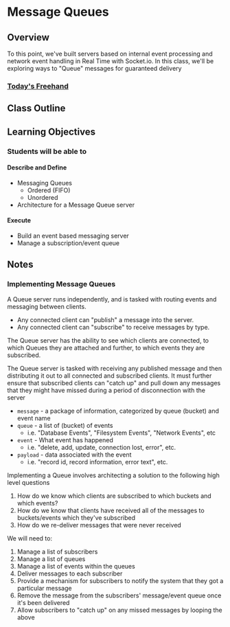 # Message Queues

## Overview

To this point, we've built servers based on internal event processing and network event handling in Real Time with Socket.io. In this class, we'll be exploring ways to "Queue" messages for guaranteed delivery

### [Today's Freehand](https://ryangallaway792749.invisionapp.com/freehand/401d53-class-13-B9XvE5TVE)

## Class Outline

<!-- To Be Completed By Instructor -->

## Learning Objectives

### Students will be able to

#### Describe and Define

- Messaging Queues
  - Ordered (FIFO)
  - Unordered
- Architecture for a Message Queue server

#### Execute

- Build an event based messaging server
- Manage a subscription/event queue

## Notes

### Implementing Message Queues

A Queue server runs independently, and is tasked with routing events and messaging between clients.

- Any connected client can "publish" a message into the server.
- Any connected client can "subscribe" to receive messages by type.

The Queue server has the ability to see which clients are connected,  to which Queues they are attached and further, to which events they are subscribed.

The Queue server is tasked with receiving any published message and then distributing it out to all connected and subscribed clients. It must further ensure that subscribed clients can "catch up" and pull down any messages that they might have missed during a period of disconnection with the server

- `message` -  a package of information, categorized by queue (bucket) and event name
- `queue` - a list of (bucket) of events
  - i.e. "Database Events", "Filesystem Events", "Network Events", etc
- `event` - What event has happened
  - i.e. "delete, add, update, connection lost, error", etc.
- `payload` - data associated with the event
  - i.e. "record id, record information, error text", etc.

Implementing a Queue involves architecting a solution to the following high level questions

1. How do we know which clients are subscribed to which buckets and which events?
1. How do we know that clients have received all of the messages to buckets/events which they've subscribed
1. How do we re-deliver messages that were never received

We will need to:

1. Manage a list of subscribers
1. Manage a list of queues
1. Manage a list of events within the queues
1. Deliver messages to each subscriber
1. Provide a mechanism for subscribers to notify the system that they got a particular message
1. Remove the message from the subscribers' message/event queue once it's been delivered
1. Allow subscribers to "catch up" on any missed messages by looping the above

